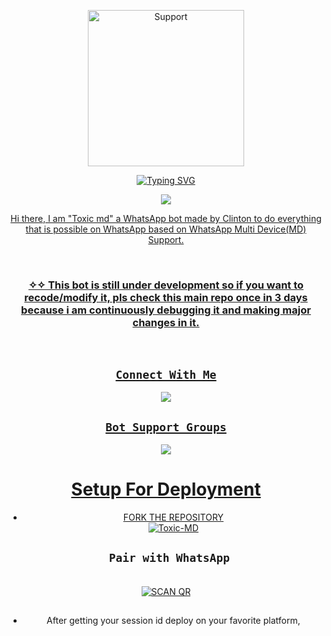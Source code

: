 
</p>
<p align="center">
  <a href="https://chat.whatsapp.com/ESB8e9HAS2wGlwBvzGnLx">
    <img alt=Support height="250" src="https://i.imgur.com/uHWFNup.jpeg"> </p>
<div align="center">
<a href="https://git.io/typing-svg"><img src="https://readme-typing-svg.demolab.com?font=Impact&size=50&pause=1000&color=000000&center=true&width=910&height=100&lines=THIS IS+Toxic-MD-MD ;MULTI+DEVICE+WHATSAPP+BOT;CREATED+BY+THE TEAM Toxic ;PUBLIC+RELESED+DATE;2023/08/21;." alt="Typing SVG" /></a>
  </p>
  <p align="center"> 
  <a href="https://github.com/xhclintohn/Toxic-MD/stargazers">
    <img src="https://img.shields.io/github/stars/xhclintohn/Toxic-MD?style=social">


<p align="center"> 
  Hi there, I am "Toxic md" a WhatsApp bot made by Clinton to do everything that is possible on WhatsApp based on WhatsApp Multi Device(MD) Support.
</p>
</br>

### ✧✧ This bot is still under development so if you want to recode/modify it, pls check this main repo once in 3 days because i am continuously debugging it and making major changes in it.
</br>

## ```Connect With Me```

<p align="center">

<a href="https://api.whatsapp.com/send?phone=254735342808&text=𝘩𝘦𝘭𝘭𝘰+Clinton"><img src="https://img.shields.io/badge/Contact dev Clinton-25D366?style=for-the-badge&logo=whatsapp&logoColor=white" />

</p>



## ```Bot Support Groups```
<p align="center">

<a href="https://chat.whatsapp.com/FoS7pSPtfMqBuieK4aAJ"><img src="https://img.shields.io/badge/Join support group-25D366?style=for-the-badge&logo=whatsapp&logoColor=white" />

</p>


# Setup For Deployment 

- FORK THE REPOSITORY
   <br>
<a href="https://github.com/xhclintohn/TOXIC-AI/fork"><img title="Toxic-MD" src="https://img.shields.io/badge/FORK TOXIC-1-h?color=black&style=for-the-badge&logo=stackshare"></a>


## ` Pair with WhatsApp`
<br>
<a href='https://replit.com/@xhclinton/Toxic-Pairing-v2' target="_blank"><img alt='SCAN QR' src='https://img.shields.io/badge/Scan qr--100000?style=for-the-badge&logo=scan&logoColor=white&labelColor=black&color=blue'/></a>

  
  



## 
- After getting your session id
deploy on your favorite platform,


   
